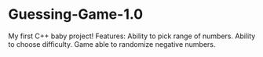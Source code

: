# Guessing-Game-1.0
My first C++ baby project!
Features:
    Ability to pick range of numbers.
    Ability to choose difficulty.
    Game able to randomize negative numbers.
